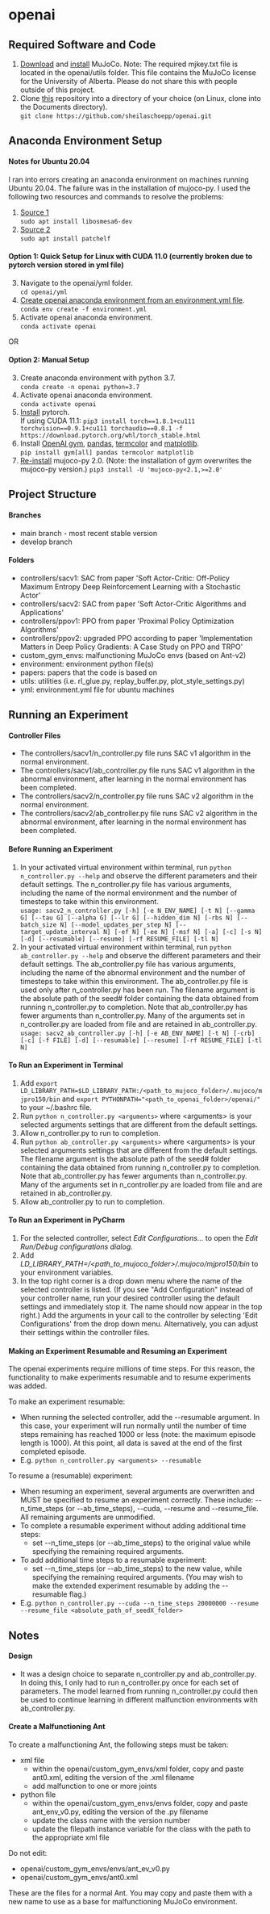 # openai

## Required Software and Code

1. [Download](https://mujoco.org/) and [install](https://github.com/openai/mujoco-py#install-mujoco) MuJoCo.
Note: The required mjkey.txt file is located in the openai/utils folder.  This file contains the MuJoCo license for the University of Alberta.  Please do not share this with people outside of this project.
2. Clone [this](https://github.com/sheilaschoepp/openai.git) repository into a directory of your choice (on Linux, clone into the Documents directory).\
`git clone https://github.com/sheilaschoepp/openai.git`

## Anaconda Environment Setup

#### Notes for Ubuntu 20.04

I ran into errors creating an anaconda environment on machines running Ubuntu 20.04.  The failure was in the installation of mujoco-py.  I used the following two resources and commands to resolve the problems:
1. [Source 1](https://github.com/openai/mujoco-py/issues/297) \
`sudo apt install libosmesa6-dev`
2. [Source 2](https://github.com/openai/mujoco-py/issues/147) \
`sudo apt install patchelf`

#### Option 1: Quick Setup for Linux with CUDA 11.0 (currently broken due to pytorch version stored in yml file)
3. Navigate to the openai/yml folder.\
`cd openai/yml`
4. [Create openai anaconda environment from an environment.yml file](https://docs.conda.io/projects/conda/en/latest/user-guide/tasks/manage-environments.html#creating-an-environment-from-an-environment-yml-file). \
`conda env create -f environment.yml`
5. Activate openai anaconda environment.\
`conda activate openai`

OR

#### Option 2: Manual Setup
3. Create anaconda environment with python 3.7.\
`conda create -n openai python=3.7`
4. Activate openai anaconda environment.\
`conda activate openai`
5. [Install](https://pytorch.org/get-started/) pytorch.\
If using CUDA 11.1: `pip3 install torch==1.8.1+cu111 torchvision==0.9.1+cu111 torchaudio==0.8.1 -f https://download.pytorch.org/whl/torch_stable.html`
6. Install [OpenAI gym](https://gym.openai.com/docs/), [pandas](https://pandas.pydata.org/), [termcolor](https://pypi.org/project/termcolor/) and [matplotlib](https://matplotlib.org/). \
`pip install gym[all] pandas termcolor matplotlib`
7. [Re-install](https://github.com/openai/mujoco-py#install-and-use-mujoco-py) mujoco-py 2.0. (Note: the installation of gym overwrites the mujoco-py version.)
`pip3 install -U 'mujoco-py<2.1,>=2.0'`

## Project Structure

#### Branches

* main branch - most recent stable version
* develop branch

#### Folders

* controllers/sacv1: SAC from paper 'Soft Actor-Critic: Off-Policy Maximum Entropy Deep Reinforcement Learning with a Stochastic Actor'
* controllers/sacv2: SAC from paper 'Soft Actor-Critic Algorithms and Applications'
* controllers/ppov1: PPO from paper 'Proximal Policy Optimization Algorithms'
* controllers/ppov2: upgraded PPO according to paper 'Implementation Matters in Deep Policy Gradients: A Case Study on PPO and TRPO'
* custom_gym_envs: malfunctioning MuJoCo envs (based on Ant-v2)
* environment: environment python file(s)
* papers: papers that the code is based on
* utils: utilities (i.e. rl_glue.py, replay_buffer.py, plot_style_settings.py)
* yml: environment.yml file for ubuntu machines

## Running an Experiment

#### Controller Files

* The controllers/sacv1/n_controller.py file runs SAC v1 algorithm in the normal environment.
* The controllers/sacv1/ab_controller.py file runs SAC v1 algorithm in the abnormal environment, after learning in the normal environment has been completed.
* The controllers/sacv2/n_controller.py file runs SAC v2 algorithm in the normal environment.
* The controllers/sacv2/ab_controller.py file runs SAC v2 algorithm in the abnormal environment, after learning in the normal environment has been completed.

#### Before Running an Experiment

1. In your activated virtual environment within terminal, run `python n_controller.py --help` and observe the different parameters and their default settings.  The n_controller.py file has various arguments, including the name of the normal environment and the number of timesteps to take within this environment.\
`usage: sacv2_n_controller.py [-h] [-e N_ENV_NAME] [-t N] [--gamma G] [--tau G]
                             [--alpha G] [--lr G] [--hidden_dim N] [-rbs N]
                             [--batch_size N] [--model_updates_per_step N]
                             [--target_update_interval N] [-ef N] [-ee N]
                             [-msf N] [-a] [-c] [-s N] [-d] [--resumable]
                             [--resume] [-rf RESUME_FILE] [-tl N]`
2. In your activated virtual environment within terminal, run `python ab_controller.py --help` and observe the different parameters and their default settings.  The ab_controller.py file has various arguments, including the name of the abnormal environment and the number of timesteps to take within this environment.  The ab_controller.py file is used only after n_controller.py has been run.  The filename argument is the absolute path of the seed# folder containing the data obtained from running n_controller.py to completion.  Note that ab_controller.py has fewer arguments than n_controller.py.  Many of the arguments set in n_controller.py are loaded from file and are retained in ab_controller.py.\
`usage: sacv2_ab_controller.py [-h] [-e AB_ENV_NAME] [-t N] [-crb] [-c]
                              [-f FILE] [-d] [--resumable] [--resume]
                              [-rf RESUME_FILE] [-tl N]`

#### To Run an Experiment in Terminal

1. Add `export LD_LIBRARY_PATH=$LD_LIBRARY_PATH:/<path_to_mujoco_folder>/.mujoco/mjpro150/bin` and
`export PYTHONPATH="<path_to_openai_folder>/openai/"` to your ~/.bashrc file.
2. Run `python n_controller.py <arguments>` where \<arguments\> is your selected arguments settings that are different from the default settings.
3. Allow n_controller.py to run to completion.
4. Run `python ab_controller.py <arguments>` where \<arguments\> is your selected arguments settings that are different from the default settings.  The filename argument is the absolute path of the seed# folder containing the data obtained from running n_controller.py to completion.  Note that ab_controller.py has fewer arguments than n_controller.py.  Many of the arguments set in n_controller.py are loaded from file and are retained in ab_controller.py.
5. Allow ab_controller.py to run to completion.

#### To Run an Experiment in PyCharm

1. For the selected controller, select *Edit Configurations...* to open the *Edit Run/Debug configurations dialog*.
2. Add *LD_LIBRARY_PATH=/<path_to_mujoco_folder>/.mujoco/mjpro150/bin* to your environment variables.
3. In the top right corner is a drop down menu where the name of the selected controller is listed.  (If you see "Add Configuration" instead of your controller name, run your desired controller using the default settings and immediately stop it.  The name should now appear in the top right.)  Add the arguments in your call to the controller by selecting 'Edit Configurations' from the drop down menu.  Alternatively, you can adjust their settings within the controller files.

#### Making an Experiment Resumable and Resuming an Experiment

The openai experiments require millions of time steps.  For this reason, the functionality to make experiments resumable and to resume experiments was added.

To make an experiment resumable:
* When running the selected controller, add the --resumable argument.  In this case, your experiment will run normally until the number of time steps remaining has reached 1000 or less (note: the maximum episode length is 1000).  At this point, all data is saved at the end of the first completed episode.
* E.g. `python n_controller.py <arguments> --resumable`

To resume a (resumable) experiment:
* When resuming an experiment, several arguments are overwritten and MUST be specified to resume an experiment correctly.  These include: --n_time_steps (or --ab_time_steps), --cuda, --resume and --resume_file.  All remaining arguments are unmodified.
* To complete a resumable experiment without adding additional time steps:
    * set --n_time_steps (or --ab_time_steps) to the original value while specifying the remaining required arguments.
* To add additional time steps to a resumable experiment:
    * set --n_time_steps (or --ab_time_steps) to the new value, while specifying the remaining required arguments.  (You may wish to make the extended experiment resumable by adding the --resumable flag.)
* E.g. `python n_controller.py --cuda --n_time_steps 20000000 --resume --resume_file <absolute_path_of_seedX_folder>`

## Notes

#### Design

* It was a design choice to separate n_controller.py and ab_controller.py.  In doing this, I only had to run n_controller.py once for each set of parameters.  The model learned from running n_controller.py could then be used to continue learning in different malfunction environments with ab_controller.py.

#### Create a Malfunctioning Ant

To create a malfunctioning Ant, the following steps must be taken:
* xml file
    * within the openai/custom_gym_envs/xml folder, copy and paste ant0.xml, editing the version of the .xml filename
    * add malfunction to one or more joints
* python file
    * within the openai/custom_gym_envs/envs folder, copy and paste ant_env_v0.py, editing the version of the .py filename
    * update the class name with the version number
    * update the filepath instance variable for the class with the path to the appropriate xml file
    
Do not edit:
* openai/custom_gym_envs/envs/ant_ev_v0.py
* openai/custom_gym_envs/ant0.xml

These are the files for a normal Ant.  You may copy and paste them with a new name to use as a base for malfunctioning MuJoCo environment.
